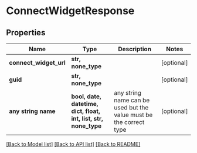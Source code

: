 # ConnectWidgetResponse


## Properties
Name | Type | Description | Notes
------------ | ------------- | ------------- | -------------
**connect_widget_url** | **str, none_type** |  | [optional] 
**guid** | **str, none_type** |  | [optional] 
**any string name** | **bool, date, datetime, dict, float, int, list, str, none_type** | any string name can be used but the value must be the correct type | [optional]

[[Back to Model list]](../README.md#documentation-for-models) [[Back to API list]](../README.md#documentation-for-api-endpoints) [[Back to README]](../README.md)


